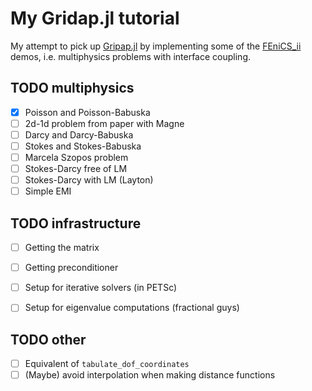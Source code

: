 # My Gridap.jl tutorial

My attempt to pick up [Gripap.jl](https://github.com/gridap) by implementing some of the [FEniCS_ii](https://github.com/MiroK/fenics_ii) 
demos, i.e. multiphysics problems with interface coupling.

## TODO multiphysics
- [x] Poisson and Poisson-Babuska
- [ ] 2d-1d problem from paper with Magne
- [ ] Darcy and Darcy-Babuska
- [ ] Stokes and Stokes-Babuska
- [ ] Marcela Szopos problem
- [ ] Stokes-Darcy free of LM
- [ ] Stokes-Darcy with LM (Layton)
- [ ] Simple EMI

## TODO infrastructure
- [ ] Getting the matrix 
- [ ] Getting preconditioner
- [ ] Setup for iterative solvers (in PETSc)
- [ ] Setup for eigenvalue computations (fractional guys)


## TODO other
- [ ] Equivalent of `tabulate_dof_coordinates`
- [ ] (Maybe) avoid interpolation when making distance functions